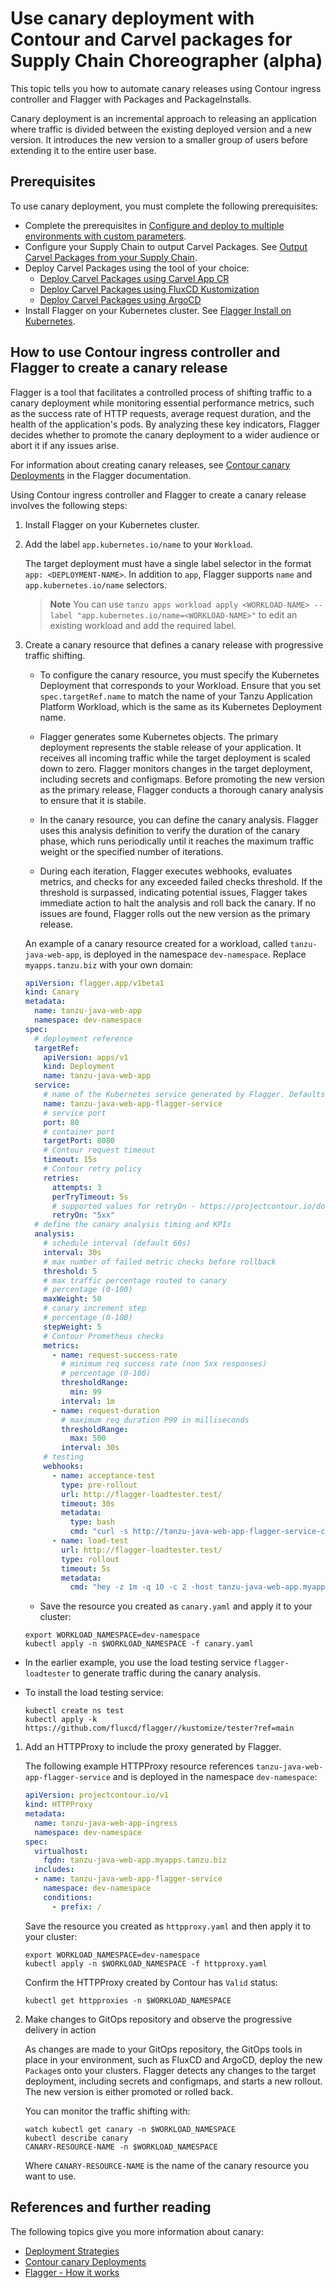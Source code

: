 # Use canary deployment with Contour and Carvel packages for Supply Chain Choreographer (alpha)

This topic tells you how to automate canary releases using Contour ingress controller and Flagger with Packages and PackageInstalls.

Canary deployment is an incremental approach to releasing an application where traffic is divided between the existing deployed version and a new version. It introduces the new version to a smaller group of users before extending it to the entire user base.

## <a id="prereqs"></a> Prerequisites

To use canary deployment, you must complete the following prerequisites:

- Complete the prerequisites in [Configure and deploy to multiple environments with custom parameters](config-deploy-multi-env.hbs.md).
- Configure your Supply Chain to output Carvel Packages. See [Output Carvel Packages from your Supply Chain](carvel-package-supply-chain.hbs.md).
- Deploy Carvel Packages using the tool of your choice:
  - [Deploy Carvel Packages using Carvel App CR](delivery-with-carvel-app.hbs.md)
  - [Deploy Carvel Packages using FluxCD Kustomization](delivery-with-flux.hbs.md)
  - [Deploy Carvel Packages using ArgoCD](delivery-with-argo.hbs.md)
- Install Flagger on your Kubernetes cluster. See [Flagger Install on Kubernetes](https://docs.flagger.app/install/flagger-install-on-kubernetes).

## <a id="instructions"></a> How to use Contour ingress controller and Flagger to create a canary release

Flagger is a tool that facilitates a controlled process of shifting traffic to a
canary deployment while monitoring essential performance metrics, such as the
success rate of HTTP requests, average request duration, and the health of the
application's pods. By analyzing these key indicators, Flagger decides whether
to promote the canary deployment to a wider audience or abort it if any issues
arise.

For information about creating canary releases, see [Contour canary Deployments](https://docs.flagger.app/tutorials/contour-progressive-delivery) in the Flagger documentation.

Using Contour ingress controller and Flagger to create a canary release involves the following steps:

1. Install Flagger on your Kubernetes cluster.

2. Add the label `app.kubernetes.io/name` to your `Workload`.
   
    The target deployment must have a single label selector in the format `app: <DEPLOYMENT-NAME>`.
    In addition to `app`, Flagger supports `name` and `app.kubernetes.io/name` selectors.
    
    > **Note** You can use `tanzu apps workload apply <WORKLOAD-NAME> --label "app.kubernetes.io/name=<WORKLOAD-NAME>"` to edit an existing workload and add the required label.

3. Create a canary resource that defines a canary release with progressive traffic shifting.
    
    - To configure the canary resource, you must specify the Kubernetes Deployment that corresponds to your Workload.
    Ensure that you set `spec.targetRef.name` to match the name of your Tanzu Application Platform Workload, which is the same as its Kubernetes Deployment name.

    - Flagger generates some Kubernetes objects. The primary deployment represents the stable release of your application.
    It receives all incoming traffic while the target deployment is scaled down to zero.
    Flagger monitors changes in the target deployment, including secrets and configmaps.
    Before promoting the new version as the primary release, Flagger conducts a thorough canary analysis to ensure that it is stabile.

    - In the canary resource, you can define the canary analysis. Flagger uses this analysis definition
    to verify the duration of the canary phase, which runs periodically until it reaches the maximum traffic weight or the specified number of iterations.
    - During each iteration, Flagger executes webhooks, evaluates metrics, and checks for any exceeded failed checks threshold. If the threshold is surpassed, indicating potential issues, Flagger takes immediate action to halt the analysis and roll back the canary. If no issues are found, Flagger rolls out the new version as the primary release.

    An example of a canary resource created for a workload, called `tanzu-java-web-app`, is deployed in the namespace `dev-namespace`. Replace `myapps.tanzu.biz` with your own domain:

    ```yaml
    apiVersion: flagger.app/v1beta1
    kind: Canary
    metadata:
      name: tanzu-java-web-app
      namespace: dev-namespace
    spec:
      # deployment reference
      targetRef:
        apiVersion: apps/v1
        kind: Deployment
        name: tanzu-java-web-app
      service:
        # name of the Kubernetes service generated by Flagger. Defaults to spec.targetRef.name
        name: tanzu-java-web-app-flagger-service
        # service port
        port: 80
        # container port
        targetPort: 8080
        # Contour request timeout
        timeout: 15s
        # Contour retry policy
        retries:
          attempts: 3
          perTryTimeout: 5s
          # supported values for retryOn - https://projectcontour.io/docs/main/config/api/#projectcontour.io/v1.RetryOn
          retryOn: "5xx"
      # define the canary analysis timing and KPIs
      analysis:
        # schedule interval (default 60s)
        interval: 30s
        # max number of failed metric checks before rollback
        threshold: 5
        # max traffic percentage routed to canary
        # percentage (0-100)
        maxWeight: 50
        # canary increment step
        # percentage (0-100)
        stepWeight: 5
        # Contour Prometheus checks
        metrics:
          - name: request-success-rate
            # minimum req success rate (non 5xx responses)
            # percentage (0-100)
            thresholdRange:
              min: 99
            interval: 1m
          - name: request-duration
            # maximum req duration P99 in milliseconds
            thresholdRange:
              max: 500
            interval: 30s
        # testing
        webhooks:
          - name: acceptance-test
            type: pre-rollout
            url: http://flagger-loadtester.test/
            timeout: 30s
            metadata:
              type: bash
              cmd: "curl -s http://tanzu-java-web-app-flagger-service-canary.dev-namespace | grep Greetings"
          - name: load-test
            url: http://flagger-loadtester.test/
            type: rollout
            timeout: 5s
            metadata:
              cmd: "hey -z 1m -q 10 -c 2 -host tanzu-java-web-app.myapps.tanzu.biz http://envoy.tanzu-system-ingress"
    ```

   - Save the resource you created as `canary.yaml` and apply it to your cluster:

    ```console
    export WORKLOAD_NAMESPACE=dev-namespace
    kubectl apply -n $WORKLOAD_NAMESPACE -f canary.yaml
    ```
  
  - In the earlier example, you use the load testing service `flagger-loadtester` to generate traffic during the canary analysis.
  
  - To install the load testing service:

    ```console
    kubectl create ns test
    kubectl apply -k https://github.com/fluxcd/flagger//kustomize/tester?ref=main
    ```

1. Add an HTTPProxy to include the proxy generated by Flagger.

    The following example HTTPProxy resource references `tanzu-java-web-app-flagger-service` and is
    deployed in the namespace `dev-namespace`:

    ```yaml
    apiVersion: projectcontour.io/v1
    kind: HTTPProxy
    metadata:
      name: tanzu-java-web-app-ingress
      namespace: dev-namespace
    spec:
      virtualhost:
        fqdn: tanzu-java-web-app.myapps.tanzu.biz
      includes:
      - name: tanzu-java-web-app-flagger-service
        namespace: dev-namespace
        conditions:
          - prefix: /
    ```

    Save the resource you created as `httpproxy.yaml` and then apply it to your cluster:

    ```console
    export WORKLOAD_NAMESPACE=dev-namespace
    kubectl apply -n $WORKLOAD_NAMESPACE -f httpproxy.yaml
    ```
 
    Confirm the HTTPProxy created by Contour has `Valid` status:

    ```console
    kubectl get httpproxies -n $WORKLOAD_NAMESPACE
    ```

2. Make changes to GitOps repository and observe the progressive delivery in action
   
    As changes are made to your GitOps repository, the GitOps tools in place in your environment, such as FluxCD and ArgoCD, deploy the new `Package`s onto your clusters. Flagger detects any changes to the target deployment, including secrets and configmaps,
    and starts a new rollout. The new version is either promoted or rolled back.

   You can monitor the traffic shifting with:

    ```console
    watch kubectl get canary -n $WORKLOAD_NAMESPACE
    kubectl describe canary 
    CANARY-RESOURCE-NAME -n $WORKLOAD_NAMESPACE
    ```

    Where `CANARY-RESOURCE-NAME` is the name of the canary resource you want to use.

## <a id="canary-references"></a> References and further reading

The following topics give you more information about canary:

- [Deployment Strategies](https://docs.flagger.app/usage/deployment-strategies)
- [Contour canary Deployments](https://docs.flagger.app/tutorials/contour-progressive-delivery)
- [Flagger - How it works](https://docs.flagger.app/usage/how-it-works)
